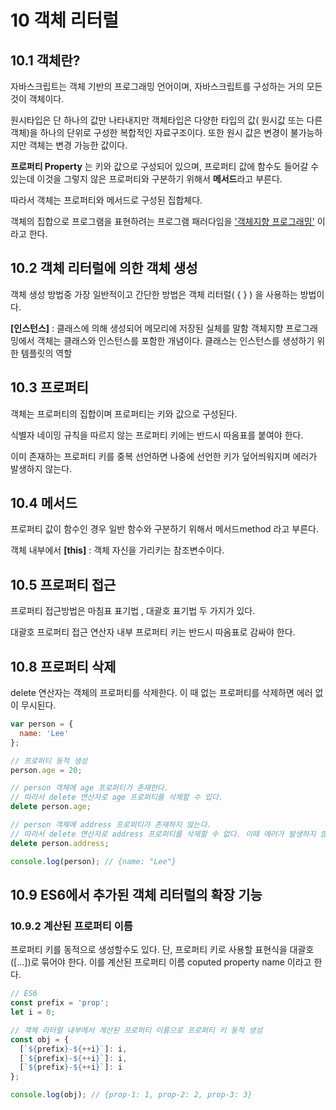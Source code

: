 # 10 객체 리터럴

## 10.1 객체란? <a href="#property" id="property"></a>

자바스크립트는 객체 기반의 프로그래밍 언어이며, 자바스크립트를 구성하는 거의 모든 것이 객체이다.

원시타입은 단 하나의 값만 나타내지만 객체타입은 다양한 타입의 값( 원시값 또는 다른 객체)을 하나의 단위로 구성한 복합적인 자료구조이다. 또한 원시 값은 변경이 불가능하지만 객체는 변경 가능한 값이다.

**프로퍼티 Property** 는 키와 값으로 구성되어 있으며, 프로퍼티 값에 함수도 들어갈 수 있는데 이것을 그렇지 않은 프로퍼티와 구분하기 위해서 **메서드**라고 부른다.&#x20;

따라서 객체는 프로퍼티와 메서드로 구성된 집합체다.

객체의 집합으로 프로그램을 표현하려는 프로그램 패러다임을 ['객체지향 프로그래밍'](19.md) 이라고 한다.&#x20;

## 10.2 객체 리터럴에 의한 객체 생성

객체 생성 방법중 가장 일반적이고 간단한 방법은 객체 리터럴( { } ) 을 사용하는 방법이다.

**\[인스턴스]** : 클래스에 의해 생성되어 메모리에 저장된 실체를 말함 객체지향 프로그래밍에서 객체는 클래스와 인스턴스를 포함한 개념이다. 클래스는 인스턴스를 생성하기 위한 템플릿의 역할

## 10.3 프로퍼티&#x20;

객체는 프로퍼티의 집합이며 프로퍼티는 키와 값으로 구성된다.

식별자 네이밍 규칙을 따르지 않는 프로퍼티 키에는 반드시 따옴표를 붙여야 한다.

이미 존재하는 프로퍼티 키를 중복 선언하면 나중에 선언한 키가 덮어씌워지며 에러가 발생하지 않는다.

## 10.4 메서드&#x20;

프로퍼티 값이 함수인 경우 일반 함수와 구분하기 위해서 메서드method 라고 부른다.

객체 내부에서 **\[this]** : 객체 자신을 가리키는 참조변수이다.

## 10.5 프로퍼티 접근

프로퍼티 접근방법은 마침표 표기법 , 대괄호 표기법 두 가지가 있다.&#x20;

대괄호 프로퍼티 접근 연산자 내부 프로퍼티 키는 반드시 따옴표로 감싸야 한다.

## 10.8 프로퍼티 삭제&#x20;

delete 연산자는 객체의 프로퍼티를 삭제한다. 이 때 없는 프로퍼티를 삭제하면 에러 없이 무시된다.

```javascript
var person = {
  name: 'Lee'
};

// 프로퍼티 동적 생성
person.age = 20;

// person 객체에 age 프로퍼티가 존재한다.
// 따라서 delete 연산자로 age 프로퍼티를 삭제할 수 있다.
delete person.age;

// person 객체에 address 프로퍼티가 존재하지 않는다.
// 따라서 delete 연산자로 address 프로퍼티를 삭제할 수 없다. 이때 에러가 발생하지 않는다.
delete person.address;

console.log(person); // {name: "Lee"}
```

## 10.9 ES6에서 추가된 객체 리터럴의 확장 기능

### 10.9.2 계산된 프로퍼티 이름

프로퍼티 키를 동적으로 생성할수도 있다. 단, 프로퍼티 키로 사용할 표현식을 대괄호(\[...])로 묶어야 한다. 이를 계산된 프로퍼티 이름 coputed property name 이라고 한다.

```javascript
// ES6
const prefix = 'prop';
let i = 0;

// 객체 리터럴 내부에서 계산된 프로퍼티 이름으로 프로퍼티 키 동적 생성
const obj = {
  [`${prefix}-${++i}`]: i,
  [`${prefix}-${++i}`]: i,
  [`${prefix}-${++i}`]: i
};

console.log(obj); // {prop-1: 1, prop-2: 2, prop-3: 3}
```

